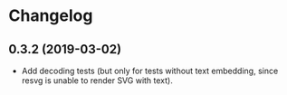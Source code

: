 # Changelog

## 0.3.2 (2019-03-02)

- Add decoding tests (but only for tests without text embedding, since resvg is unable to render SVG with text).
